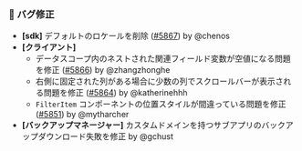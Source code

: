 ### 🐛 バグ修正

* **[sdk]** デフォルトのロケールを削除 ([#5867](https://github.com/nocobase/nocobase/pull/5867)) by @chenos
* **[クライアント]**
  * データスコープ内のネストされた関連フィールド変数が空値になる問題を修正 ([#5866](https://github.com/nocobase/nocobase/pull/5866)) by @zhangzhonghe
  * 右側に固定された列がある場合に少数の列でスクロールバーが表示される問題を修正 ([#5864](https://github.com/nocobase/nocobase/pull/5864)) by @katherinehhh
  * `FilterItem` コンポーネントの位置スタイルが間違っている問題を修正 ([#5851](https://github.com/nocobase/nocobase/pull/5851)) by @mytharcher
* **[バックアップマネージャー]** カスタムドメインを持つサブアプリのバックアップダウンロード失敗を修正 by @gchust
